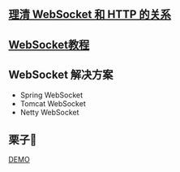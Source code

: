 ## [理清 WebSocket 和 HTTP 的关系](http://www.iocoder.cn/Fight/Clarify-the-relationship-between-WebSocket-and-HTTP)

## [WebSocket教程](https://www.ruanyifeng.com/blog/2017/05/websocket.html)

## WebSocket 解决方案

* Spring WebSocket
* Tomcat WebSocket
* Netty WebSocket

## 栗子🍗
[DEMO]()
